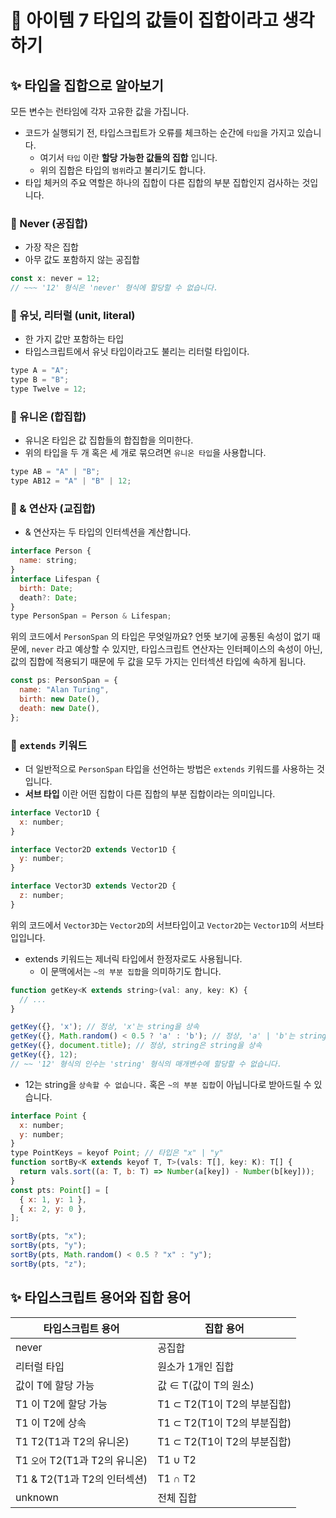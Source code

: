 # 🔎 아이템 7 타입의 값들이 집합이라고 생각하기

## ✨ 타입을 집합으로 알아보기

모든 변수는 런타임에 각자 고유한 값을 가집니다.

- 코드가 실행되기 전, 타입스크립트가 오류를 체크하는 순간에 `타입`을 가지고 있습니다.
  - 여기서 `타입` 이란 **할당 가능한 값들의 집합** 입니다.
  - 위의 집합은 타입의 `범위`라고 불리기도 합니다.
- 타입 체커의 주요 역할은 하나의 집합이 다른 집합의 부분 집합인지 검사하는 것입니다.

### 👀 Never (공집합)

- 가장 작은 집합
- 아무 값도 포함하지 않는 공집합

```javascript
const x: never = 12;
// ~~~ '12' 형식은 'never' 형식에 할당할 수 없습니다.
```

### 👀 유닛, 리터럴 (unit, literal)

- 한 가지 값만 포함하는 타입
- 타입스크립트에서 유닛 타입이라고도 불리는 리터럴 타입이다.

```javascript
type A = "A";
type B = "B";
type Twelve = 12;
```

### 👀 유니온 (합집합)

- 유니온 타입은 값 집합들의 합집합을 의미한다.
- 위의 타입을 두 개 혹은 세 개로 묶으려면 `유니온 타입`을 사용합니다.

```javascript
type AB = "A" | "B";
type AB12 = "A" | "B" | 12;
```

### 👀 & 연산자 (교집합)

- & 연산자는 두 타입의 인터섹션을 계산합니다.

```javascript
interface Person {
  name: string;
}
interface Lifespan {
  birth: Date;
  death?: Date;
}
type PersonSpan = Person & Lifespan;
```

위의 코드에서 `PersonSpan` 의 타입은 무엇일까요? 언뜻 보기에 공통된 속성이 없기 때문에, `never` 라고 예상할 수 있지만, 타입스크립트 연산자는 인터페이스의 속성이 아닌, 값의 집합에 적용되기 때문에 두 값을 모두 가지는 인터섹션 타입에 속하게 됩니다.

```javascript
const ps: PersonSpan = {
  name: "Alan Turing",
  birth: new Date(),
  death: new Date(),
};
```

### 👀 `extends` 키워드

- 더 일반적으로 `PersonSpan` 타입을 선언하는 방법은 `extends` 키워드를 사용하는 것 입니다.
- **서브 타입** 이란 어떤 집합이 다른 집합의 부분 집합이라는 의미입니다.

```javascript
interface Vector1D {
  x: number;
}

interface Vector2D extends Vector1D {
  y: number;
}

interface Vector3D extends Vector2D {
  z: number;
}
```

위의 코드에서 `Vector3D`는 `Vector2D`의 서브타입이고 `Vector2D`는 `Vector1D`의 서브타입입니다.

- extends 키워드는 제너릭 타입에서 한정자로도 사용됩니다.
  - 이 문맥에서는 `~의 부분 집합`을 의미하기도 합니다.

```javascript
function getKey<K extends string>(val: any, key: K) {
  // ...
}

getKey({}, 'x'); // 정상, 'x'는 string을 상속
getKey({}, Math.random() < 0.5 ? 'a' : 'b'); // 정상, 'a' | 'b'는 string을 상속
getKey({}, document.title); // 정상, string은 string을 상속
getKey({}, 12);
// ~~ '12' 형식의 인수는 'string' 형식의 매개변수에 할당할 수 없습니다.
```

- 12는 string을 `상속할 수 없습니다.` 혹은 `~의 부분 집합`이 아닙니다로 받아드릴 수 있습니다.

```javascript
interface Point {
  x: number;
  y: number;
}
type PointKeys = keyof Point; // 타입은 "x" | "y"
function sortBy<K extends keyof T, T>(vals: T[], key: K): T[] {
  return vals.sort((a: T, b: T) => Number(a[key]) - Number(b[key]));
}
const pts: Point[] = [
  { x: 1, y: 1 },
  { x: 2, y: 0 },
];

sortBy(pts, "x");
sortBy(pts, "y");
sortBy(pts, Math.random() < 0.5 ? "x" : "y");
sortBy(pts, "z");
```

## ✨ 타입스크립트 용어와 집합 용어

| 타입스크립트 용어              | 집합 용어                   |
| ------------------------------ | --------------------------- |
| never                          | 공집합                      |
| 리터럴 타입                    | 원소가 1개인 집합           |
| 값이 T에 할당 가능             | 값 ∈ T(값이 T의 원소)       |
| T1 이 T2에 할당 가능           | T1 ⊂ T2(T1이 T2의 부분집합) |
| T1 이 T2에 상속                | T1 ⊂ T2(T1이 T2의 부분집합) |
| T1 T2(T1과 T2의 유니온)        | T1 ⊂ T2(T1이 T2의 부분집합) |
| T1 `오어` T2(T1과 T2의 유니온) | T1 ∪ T2                     |
| T1 & T2(T1과 T2의 인터섹션)    | T1 ∩ T2                     |
| unknown                        | 전체 집합                   |
